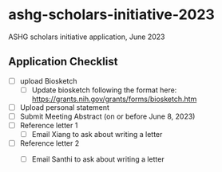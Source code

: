 # ashg-scholars-initiative-2023
ASHG scholars initiative application, June 2023


## Application Checklist

- [ ] upload Biosketch  
  - [ ] Update biosketch following the format here: https://grants.nih.gov/grants/forms/biosketch.htm  
- [ ] Upload personal statement  
- [ ] Submit Meeting Abstract (on or before June 8, 2023)  
- [ ] Reference letter 1
  - [ ] Email Xiang to ask about writing a letter
- [ ] Reference letter 2
  - [ ] Email Santhi to ask about writing a letter

